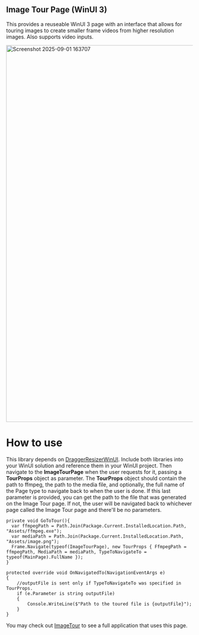 ## Image Tour Page (WinUI 3)
This provides a reuseable WinUI 3 page with an interface that allows for touring images to create smaller frame videos from higher resolution images. Also supports video inputs.

<img width="1787" height="1014" alt="Screenshot 2025-09-01 163707" src="https://github.com/user-attachments/assets/0a467080-326a-451e-8903-86e8fb08fe9e" />

# How to use
This library depends on [DraggerResizerWinUI](https://github.com/PeteJobi/DraggerResizerWinUI). Include both libraries into your WinUI solution and reference them in your WinUI project. Then navigate to the **ImageTourPage** when the user requests for it, passing a **TourProps** object as parameter.
The **TourProps** object should contain the path to ffmpeg, the path to the media file, and optionally, the full name of the Page type to navigate back to when the user is done. If this last parameter is provided, you can get the path to the file that was generated on the Image Tour page. If not, the user will be navigated back to whichever page called the Image Tour page and there'll be no parameters. 
```
private void GoToTour(){
  var ffmpegPath = Path.Join(Package.Current.InstalledLocation.Path, "Assets/ffmpeg.exe");
  var mediaPath = Path.Join(Package.Current.InstalledLocation.Path, "Assets/image.png");
  Frame.Navigate(typeof(ImageTourPage), new TourProps { FfmpegPath = ffmpegPath, MediaPath = mediaPath, TypeToNavigateTo = typeof(MainPage).FullName });
}

protected override void OnNavigatedTo(NavigationEventArgs e)
{
    //outputFile is sent only if TypeToNavigateTo was specified in TourProps.
    if (e.Parameter is string outputFile)
    {
        Console.WriteLine($"Path to the toured file is {outputFile}");
    }
}
```

You may check out [ImageTour](https://github.com/PeteJobi/ImageTour) to see a full application that uses this page.
